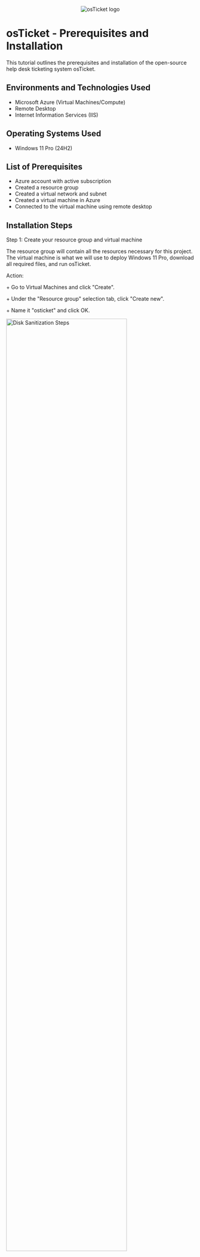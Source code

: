 <p align="center">
<img src="https://i.imgur.com/Clzj7Xs.png" alt="osTicket logo"/>
</p>

<h1>osTicket - Prerequisites and Installation</h1>
This tutorial outlines the prerequisites and installation of the open-source help desk ticketing system osTicket.<br />


<h2>Environments and Technologies Used</h2>

- Microsoft Azure (Virtual Machines/Compute)
- Remote Desktop
- Internet Information Services (IIS)

<h2>Operating Systems Used </h2>

- Windows 11 Pro</b> (24H2)

<h2>List of Prerequisites</h2>

- Azure account with active subscription
- Created a resource group
- Created a virtual network and subnet
- Created a virtual machine in Azure
- Connected to the virtual machine using remote desktop

<h2>Installation Steps</h2>


<p>
Step 1: Create your resource group and virtual machine
</p>
<p>The resource group will contain all the resources necessary for this project. The virtual machine is what we will use to deploy Windows 11 Pro, download all required files, and run osTicket.
</p>
<p>Action: </p>
<p>+ Go to Virtual Machines and click "Create".</p>
<p>+ Under the "Resource group" selection tab, click "Create new".</p>
<p>+ Name it "osticket" and click OK.</p>
<p>
<img src="https://github.com/bigbearbunkie/osticket-prereqs/blob/main/step%201%20Create%20a%20resource%20group%20and%20virtual%20machine.PNG" height="80%" width="80%" alt="Disk Sanitization Steps"/>
</p>
<p>+ Name your virtual machine "osticket-vm" and select your region.</p>
<p>
<img src="https://github.com/bigbearbunkie/osticket-prereqs/blob/main/step%201b%20Create%20a%20resource%20group%20and%20virtual%20machine.PNG?raw=true" height="80%" width="80%" alt="Disk Sanitization Steps"/>
</p>
<p>+ In "Image", select Windows 11 Pro as your operating system.</p>
<p>+ For "Size", choose one with at least 2 vcpus and 8 GiB memory.</p>
<p>
<img src="https://github.com/bigbearbunkie/osticket-prereqs/blob/main/step%201c%20Create%20a%20resource%20group%20and%20virtual%20machine.PNG?raw=true" height="80%" width="80%" alt="Disk Sanitization Steps"/>
</p>
<p>+ Your username will be "labuser" and your password will be "Cyberlab-123"</p>
<p>
<img src="https://github.com/bigbearbunkie/osticket-prereqs/blob/main/step%201d%20Create%20a%20resource%20group%20and%20virtual%20machine.PNG?raw=true" height="80%" width="80%" alt="Disk Sanitization Steps"/>
</p>
<p>+ Make sure "RDP(3389)" is selected and check the Licensing Agreement</p>
<p>
<img src="https://github.com/bigbearbunkie/osticket-prereqs/blob/main/step%201e%20Create%20a%20resource%20group%20and%20virtual%20machine.PNG?raw=true" height="80%" width="80%" alt="Disk Sanitization Steps"/>
</p>
<p>+ Click "Review + create"</p>
<p>
<img src="https://github.com/bigbearbunkie/osticket-prereqs/blob/main/step%201f%20Create%20a%20resource%20group%20and%20virtual%20machine.PNG?raw=true" height="80%" width="80%" alt="Disk Sanitization Steps"/>
</p>
<br />

<p>
Step 2: Connect to your Virtual Machine
</p>
<p>
  You will log into the VM to install the prerequisites
</p>
<p>Action:</p>
<p>+ Once your VM is deployed, open Remote Desktop Connection</p>
<p>+ Enter the Public IP Address and Username for your VM</p>
<p>
  <img src="https://github.com/bigbearbunkie/osticket-prereqs/blob/main/Step%202%20connect%20to%20the%20virtual%20machine.PNG?raw=true" height="80%" width="80%" alt="Disk Sanitization Steps"/>
</p>
<p>+ Enter your Password</p>
  <p><img src="https://github.com/bigbearbunkie/osticket-prereqs/blob/main/Step%202b%20connect%20to%20the%20virtual%20machine.PNG?raw=true" height="80%" width="80%" alt="Disk Sanitization Steps"/>
  </p>
  <p>+ Click "Yes" on the next prompt and wait for your VM to load</p>
<p>
  <img src="https://github.com/bigbearbunkie/osticket-prereqs/blob/main/Step%202c%20connect%20to%20the%20virtual%20machine.PNG?raw=true" height="80%" width="80%" alt="Disk Sanitization Steps"/>
  </p> 
<p>
  <img src="https://github.com/bigbearbunkie/osticket-prereqs/blob/main/Step%202d%20connect%20to%20the%20virtual%20machine.PNG?raw=true" height="80%" width="80%" alt="Disk Sanitization Steps"/>
  </p>
<br />

<p>
Step 3: Prepare the VM Desktop
</p>
<p>You will set up the environment before installing your files
</p>
<p>Action: </p>
<p>+ Open edge and download  [osTicket-Installation-Files.zip](https://docs.google.com/document/d/1DyjX8LeVU98LjhXO2t2K2F0aHywI2N9GD57T3taO5qo/edit?tab=t.0)(url)
<p>+ Extract to desktop and it will show up as "osTicket-Installation-Files" in File Explorer</p>
  <img src="https://github.com/bigbearbunkie/osticket-prereqs/blob/main/Step%203%20prepare%20the%20vm%20desktop.PNG?raw=true" height="80%" width="80%" alt="Disk Sanitization Steps"/>
  </p>
  <img src="https://github.com/bigbearbunkie/osticket-prereqs/blob/main/Step%203b%20prepare%20the%20vm%20desktop.PNG?raw=true" height="80%" width="80%" alt="Disk Sanitization Steps"/>
  </p>
  <img src="https://github.com/bigbearbunkie/osticket-prereqs/blob/main/Step%203c%20prepare%20the%20vm%20desktop.PNG?raw=true" height="80%" width="80%" alt="Disk Sanitization Steps"/>
</p>
<br />

<p>
Step 4: Install IIS with CGI Enabled
</p>
<p>+ Go to your start menu, open Control Panel, and under "Programs", click "Uninstall a Program"</p>
</p>
  <img src="https://github.com/bigbearbunkie/osticket-prereqs/blob/main/step%204b%20install%20iis.PNG?raw=true" height="80%" width="80%" alt="Disk Sanitization Steps"/>
</p>
<p>+ Click "Turn Windows features on or off"</p>
<p>
  <img src="https://github.com/bigbearbunkie/osticket-prereqs/blob/main/Step%204c%20install%20iis.PNG?raw=true" height="80%" width="80%" alt="Disk Sanitization Steps"/>
</p>
<p>+ Enable Internet Information Services</p>
<p>+ Expand Internet Information Services</p>
<p>+ Expand World Wide Web Services</p>
<p>+ Expand Application Development Features</p>
<p>+ Enable CGI and click OK</p>
  <p>
   <img src="https://github.com/bigbearbunkie/osticket-prereqs/blob/main/Step%204d%20install%20iis.PNG?raw=true" height="80%" width="80%" alt="Disk Sanitization Steps"/>
</p>
<p>
   <img src="https://github.com/bigbearbunkie/osticket-prereqs/blob/main/Step%204e.PNG?raw=true" height="80%" width="80%" alt="Disk Sanitization Steps"/>
</p>
<p>
   <img src="https://github.com/bigbearbunkie/osticket-prereqs/blob/main/Step%204f.PNG?raw=true" height="80%" width="80%" alt="Disk Sanitization Steps"/>
</p>
<br />
